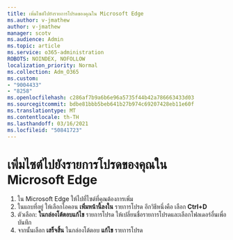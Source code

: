 ```yaml
---
title: เพิ่มไซต์ไปยังรายการโปรดของคุณใน Microsoft Edge
ms.author: v-jmathew
author: v-jmathew
manager: scotv
ms.audience: Admin
ms.topic: article
ms.service: o365-administration
ROBOTS: NOINDEX, NOFOLLOW
localization_priority: Normal
ms.collection: Adm_O365
ms.custom:
- "9004433"
- "8258"
ms.openlocfilehash: c286af7b9a6b6e96a5735f44b42a786663433d03
ms.sourcegitcommit: bdbe81bbb5beb641b27b974c69207428eb11e60f
ms.translationtype: MT
ms.contentlocale: th-TH
ms.lasthandoff: 03/16/2021
ms.locfileid: "50841723"
---
```

# <a name="add-a-site-to-your-favorites-in-microsoft-edge"></a>เพิ่มไซต์ไปยังรายการโปรดของคุณใน Microsoft Edge

1. ใน Microsoft Edge ให้ไปที่ไซต์ที่คุณต้องการเพิ่ม
2. ในแถบที่อยู่ ให้เลือกไอคอน **เพิ่มหน้านี้ลงใน** รายการโปรด อีกวิธีหนึ่งคือ เลือก **Ctrl+D**
3. ตัวเลือก: **ในกล่องโต้ตอบแก้ไข** รายการโปรด ให้เปลี่ยนชื่อรายการโปรดและเลือกโฟลเดอร์อื่นเพื่อบันทึก
4. จากนั้นเลือก **เสร็จสิ้น** ในกล่องโต้ตอบ **แก้ไข** รายการโปรด
